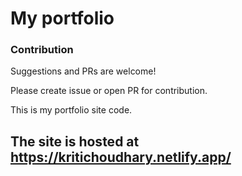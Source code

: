 # My portfolio

### Contribution

Suggestions and PRs are welcome!

Please create issue or open PR for contribution.

This is my portfolio site code.

## The site is hosted at https://kritichoudhary.netlify.app/
